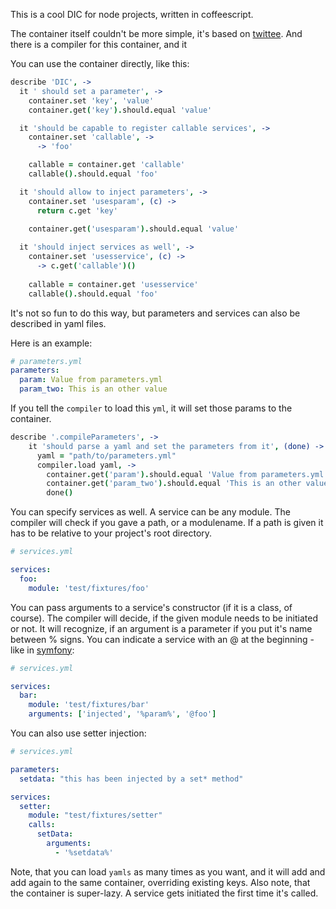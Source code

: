 This is a cool DIC for node projects, written in coffeescript.

The container itself couldn't be more simple, it's based on [twittee](https://github.com/fabpot/twittee "Twittee").
And there is a compiler for this container, and it

You can use the container directly, like this:
```coffeescript
describe 'DIC', ->
  it ' should set a parameter', ->
    container.set 'key', 'value'
    container.get('key').should.equal 'value'

  it 'should be capable to register callable services', ->
    container.set 'callable', ->
      -> 'foo'

    callable = container.get 'callable'
    callable().should.equal 'foo'

  it 'should allow to inject parameters', ->
    container.set 'usesparam', (c) ->
      return c.get 'key'

    container.get('usesparam').should.equal 'value'
  
  it 'should inject services as well', ->
    container.set 'usesservice', (c) ->
      -> c.get('callable')()
    
    callable = container.get 'usesservice'
    callable().should.equal 'foo'
```
It's not so fun to do this way, but parameters and services can also be described in yaml files.

Here is an example:
```yml
# parameters.yml
parameters:
  param: Value from parameters.yml
  param_two: This is an other value
```

If you tell the `compiler` to load this `yml`, it will set those params to the container.

```coffeescript
describe '.compileParameters', ->
    it 'should parse a yaml and set the parameters from it', (done) ->
      yaml = "path/to/parameters.yml"
      compiler.load yaml, ->
        container.get('param').should.equal 'Value from parameters.yml'
        container.get('param_two').should.equal 'This is an other value'
        done()
```

You can specify services as well. A service can be any module.
The compiler will check if you gave a path, or a modulename. If a path is given it has to be relative to your project's root directory.

```yml
# services.yml

services:
  foo:
    module: 'test/fixtures/foo'
```

You can pass arguments to a service's constructor (if it is a class, of course). The compiler will decide, if the given module needs to be initiated or not.
It will recognize, if an argument is a parameter if you put it's name between % signs. You can indicate a service with an @ at the beginning - like in [symfony](https://github.com/symfony/symfony "Symfony 2"):
```yml
# services.yml

services:
  bar:
    module: 'test/fixtures/bar'
    arguments: ['injected', '%param%', '@foo']
```

You can also use setter injection:
```yml
# services.yml

parameters:
  setdata: "this has been injected by a set* method"

services:
  setter:
    module: "test/fixtures/setter"
    calls:
      setData:
        arguments:
          - '%setdata%'
```

Note, that you can load `yamls` as many times as you want, and it will add and add again to the same container, overriding existing keys.
Also note, that the container is super-lazy. A service gets initiated the first time it's called.
